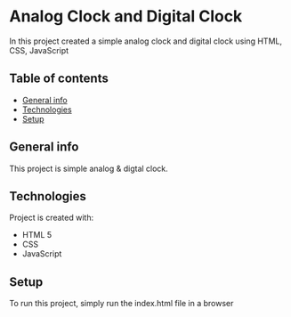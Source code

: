 # Analog Clock and Digital Clock

In this project created a simple analog clock and digital clock using HTML, CSS, JavaScript


## Table of contents
* [General info](#general-info)
* [Technologies](#technologies)
* [Setup](#setup)

## General info
This project is simple analog & digtal clock.
	
## Technologies
Project is created with:
* HTML 5
* CSS
* JavaScript
	
## Setup
To run this project, simply run the index.html file in a browser
